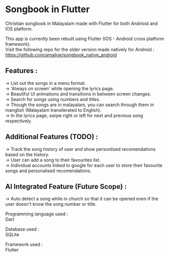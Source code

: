 # Songbook in Flutter  

Christian songbook in Malayalam made with Flutter for both Andrioid and IOS platform.  

This app is currently been rebuilt using Flutter (IOS - Android cross platform framework).  
Visit the following repo for the older version made natively for Android :  
https://github.com/amaljoe/songbook_native_android  

## Features :  
-> List out the songs in a menu format.  
-> 'Always on screen' while opening the lyrics page.  
-> Beautiful UI animations and transitions in between screen changes.  
-> Search for songs using numbers and titles.  
-> Though the songs are in malayalam, you can search through them in manglish (Malayalam transilerated to English).  
-> In the lyrics page, swipe right or left for next and previous song respectively.  

## Additional Features (TODO) : 
-> Track the song history of user and show personlised recomendations based on the history.  
-> User can add a song to their favourites list.  
-> Individual accounts linked to google for each user to store their favourite songs and personalised recomendations. 

## AI Integrated Feature (Future Scope) :  
-> Auto detect a song while in church so that it can be opened even if the user doesn't know the song number or title.  

Programming language used :  
Dart

Database used :  
SQLite

Framework used :  
Flutter
